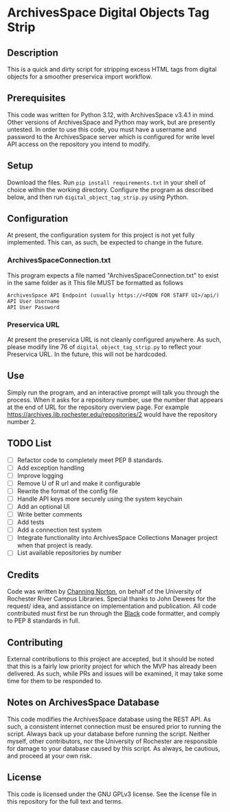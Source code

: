 # ArchivesSpace Digital Objects Tag Strip
## Description
This is a quick and dirty script for stripping excess HTML tags from digital objects for a smoother preservica import workflow.
## Prerequisites
This code was written for Python 3.12, with ArchivesSpace v3.4.1 in mind. Other versions of ArchivesSpace and Python may work, but are presently untested.
In order to use this code, you must have a username and password to the ArchivesSpace server which is configured for write level API access on the repository you intend to modify.
## Setup
Download the files. Run `pip install requirements.txt` in your shell of choice within the working directory. Configure the program as described below, and then run `digital_object_tag_strip.py` using Python.
## Configuration
At present, the configuration system for this project is not yet fully implemented. This can, as such, be expected to change in the future.
### ArchivesSpaceConnection.txt
This program expects a file named "ArchivesSpaceConnection.txt" to exist in the same folder as it
This file MUST be formatted as follows

```
ArchivesSpace API Endpoint (usually https://<FQDN FOR STAFF UI>/api/)
API User Username
API User Password
```

### Preservica URL
At present the preservica URL is not cleanly configured anywhere. As such, please modify line 76 of `digital_object_tag_strip.py` to reflect your Preservica URL. In the future, this will not be hardcoded.
## Use
Simply run the program, and an interactive prompt will talk you through the process. When it asks for a repository number, use the number that appears at the end of URL for the repository overview page. For example
https://archives.lib.rochester.edu/repositories/2 would have the repository number 2.
## TODO List
- [ ] Refactor code to completely meet PEP 8 standards.
- [ ] Add exception handling
- [ ] Improve logging
- [ ] Remove U of R url and make it configurable
- [ ] Rewrite the format of the config file
- [ ] Handle API keys more securely using the system keychain
- [ ] Add an optional UI
- [ ] Write better comments
- [ ] Add tests
- [ ] Add a connection test system
- [ ] Integrate functionality into ArchivesSpace Collections Manager project when that project is ready.
- [ ] List available repositories by number
## Credits
Code was written by [Channing Norton](https://www.github.com/C-Norton), on behalf of the University of Rochester River Campus Libraries. Special thanks to John Dewees for the request/ idea, and assistance on implementation and publication. All code contributed must first be run through the [Black](https://pypi.org/project/black/) code formatter, and comply to PEP 8 standards in full.
## Contributing
External contributions to this project are accepted, but it should be noted that this is a fairly low priority project for which the MVP has already been delivered. As such, while PRs and issues will be examined, it may take some time for them to be responded to.
## Notes on ArchivesSpace Database
This code modifies the ArchivesSpace database using the REST API. As such, a consistent internet connection must be ensured prior to running the script. Always back up your database before running the script. Neither myself, other contributors, nor the University of Rochester are responsible for damage to your database caused by this script. As always, be cautious, and proceed at your own risk.
## License
This code is licensed under the GNU GPLv3 license. See the license file in this repository for the full text and terms.
